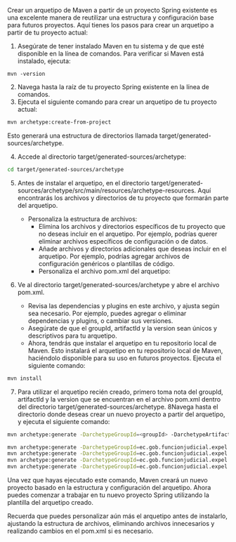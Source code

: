 Crear un arquetipo de Maven a partir de un proyecto Spring existente es una excelente manera de reutilizar una estructura y configuración base para futuros proyectos. Aquí tienes los pasos para crear un arquetipo a partir de tu proyecto actual:

1. Asegúrate de tener instalado Maven en tu sistema y de que esté disponible en la línea de comandos. Para verificar si Maven está instalado, ejecuta:

```baash
mvn -version 
```

2. Navega hasta la raíz de tu proyecto Spring existente en la línea de comandos.
3. Ejecuta el siguiente comando para crear un arquetipo de tu proyecto actual:

```bash
mvn archetype:create-from-project
```

Esto generará una estructura de directorios llamada target/generated-sources/archetype.

4. Accede al directorio target/generated-sources/archetype:
```bash
cd target/generated-sources/archetype
```

5. Antes de instalar el arquetipo, en el directorio target/generated-sources/archetype/src/main/resources/archetype-resources. Aquí encontrarás los archivos y directorios de tu proyecto que formarán parte del arquetipo.

   * Personaliza la estructura de archivos: 
     * Elimina los archivos y directorios específicos de tu proyecto que no deseas incluir en el arquetipo. Por ejemplo, podrías querer eliminar archivos específicos de configuración o de datos.
     * Añade archivos y directorios adicionales que deseas incluir en el arquetipo. Por ejemplo, podrías agregar archivos de configuración genéricos o plantillas de código.
     * Personaliza el archivo pom.xml del arquetipo:

6. Ve al directorio target/generated-sources/archetype y abre el archivo pom.xml.
   * Revisa las dependencias y plugins en este archivo, y ajusta según sea necesario. Por ejemplo, puedes agregar o eliminar dependencias y plugins, o cambiar sus versiones.
   * Asegúrate de que el groupId, artifactId y la version sean únicos y descriptivos para tu arquetipo.
   * Ahora, tendrás que instalar el arquetipo en tu repositorio local de Maven. Esto instalará el arquetipo en tu repositorio local de Maven, haciéndolo disponible para su uso en futuros proyectos. Ejecuta el siguiente comando:
```bash
mvn install
```

7. Para utilizar el arquetipo recién creado, primero toma nota del groupId, artifactId y la version que se encuentran en el archivo pom.xml dentro del directorio target/generated-sources/archetype.
8Navega hasta el directorio donde deseas crear un nuevo proyecto a partir del arquetipo, y ejecuta el siguiente comando:

```bash
mvn archetype:generate -DarchetypeGroupId=<groupId> -DarchetypeArtifactId=<artifactId> -DarchetypeVersion=<version> -DgroupId=<new_project_groupId> -DartifactId=<new_project_artifactId>

mvn archetype:generate -DarchetypeGroupId=ec.gob.funcionjudicial.expel -DarchetypeArtifactId=expel-proyecto-archetype -DarchetypeVersion=1.0-SNAPSHOT -DgroupId=ec.gob.funcionjudicial.expel -DartifactId=expel-consultacausas
mvn archetype:generate -DarchetypeGroupId=ec.gob.funcionjudicial.expel -DarchetypeArtifactId=expel-proyecto-archetype -DarchetypeVersion=1.0-SNAPSHOT -DgroupId=ec.gob.funcionjudicial.expel -DartifactId=expel-ubicacion
mvn archetype:generate -DarchetypeGroupId=ec.gob.funcionjudicial.expel -DarchetypeArtifactId=expel-proyecto-archetype -DarchetypeVersion=1.0-SNAPSHOT -DgroupId=ec.gob.funcionjudicial.expel -DartifactId=expel-catalogo-juridico
mvn archetype:generate -DarchetypeGroupId=ec.gob.funcionjudicial.expel -DarchetypeArtifactId=expel-proyecto-archetype -DarchetypeVersion=1.0-SNAPSHOT -DgroupId=ec.gob.funcionjudicial.expel -DartifactId=expel-documentos
```

Una vez que hayas ejecutado este comando, Maven creará un nuevo proyecto basado en la estructura y configuración del arquetipo. Ahora puedes comenzar a trabajar en tu nuevo proyecto Spring utilizando la plantilla del arquetipo creado.

Recuerda que puedes personalizar aún más el arquetipo antes de instalarlo, ajustando la estructura de archivos, eliminando archivos innecesarios y realizando cambios en el pom.xml si es necesario.